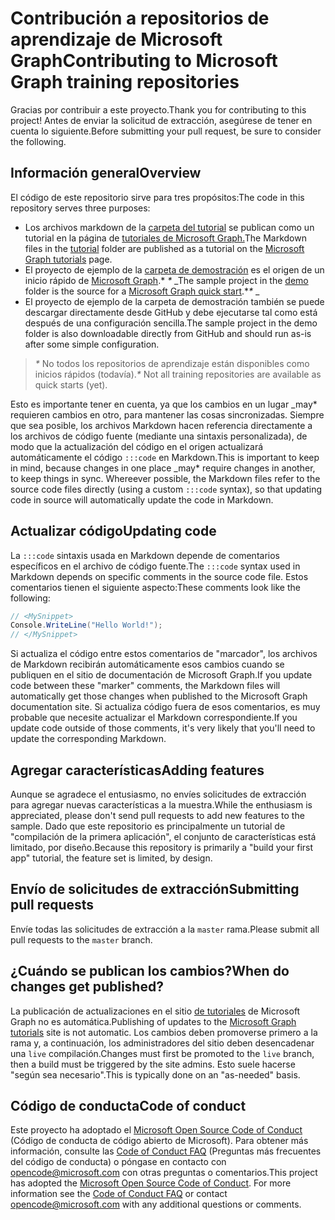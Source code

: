 # <a name="contributing-to-microsoft-graph-training-repositories"></a><span data-ttu-id="08a7d-101">Contribución a repositorios de aprendizaje de Microsoft Graph</span><span class="sxs-lookup"><span data-stu-id="08a7d-101">Contributing to Microsoft Graph training repositories</span></span>

<span data-ttu-id="08a7d-102">Gracias por contribuir a este proyecto.</span><span class="sxs-lookup"><span data-stu-id="08a7d-102">Thank you for contributing to this project!</span></span> <span data-ttu-id="08a7d-103">Antes de enviar la solicitud de extracción, asegúrese de tener en cuenta lo siguiente.</span><span class="sxs-lookup"><span data-stu-id="08a7d-103">Before submitting your pull request, be sure to consider the following.</span></span>

## <a name="overview"></a><span data-ttu-id="08a7d-104">Información general</span><span class="sxs-lookup"><span data-stu-id="08a7d-104">Overview</span></span>

<span data-ttu-id="08a7d-105">El código de este repositorio sirve para tres propósitos:</span><span class="sxs-lookup"><span data-stu-id="08a7d-105">The code in this repository serves three purposes:</span></span>

- <span data-ttu-id="08a7d-106">Los archivos markdown de la [carpeta del tutorial](/tutorial) se publican como un tutorial en la página de [tutoriales de Microsoft Graph.](https://docs.microsoft.com/graph/tutorials)</span><span class="sxs-lookup"><span data-stu-id="08a7d-106">The Markdown files in the [tutorial](/tutorial) folder are published as a tutorial on the [Microsoft Graph tutorials](https://docs.microsoft.com/graph/tutorials) page.</span></span>
- <span data-ttu-id="08a7d-107">El proyecto de ejemplo de la [carpeta de demostración](/demo) es el origen de un inicio rápido de [Microsoft Graph](https://developer.microsoft.com/graph/quick-start).\* *\** _</span><span class="sxs-lookup"><span data-stu-id="08a7d-107">The sample project in the [demo](/demo) folder is the source for a [Microsoft Graph quick start](https://developer.microsoft.com/graph/quick-start).\**\** _</span></span>
- <span data-ttu-id="08a7d-108">El proyecto de ejemplo de la carpeta de demostración también se puede descargar directamente desde GitHub y debe ejecutarse tal como está después de una configuración sencilla.</span><span class="sxs-lookup"><span data-stu-id="08a7d-108">The sample project in the demo folder is also downloadable directly from GitHub and should run as-is after some simple configuration.</span></span>

> <span data-ttu-id="08a7d-109">_*\**_ No todos los repositorios de aprendizaje están disponibles como inicios rápidos (todavía).</span><span class="sxs-lookup"><span data-stu-id="08a7d-109">_*\**_ Not all training repositories are available as quick starts (yet).</span></span>

<span data-ttu-id="08a7d-110">Esto es importante tener en cuenta, ya que los cambios en un lugar _may\* requieren cambios en otro, para mantener las cosas sincronizadas. Siempre que sea posible, los archivos Markdown hacen referencia directamente a los archivos de código fuente (mediante una sintaxis personalizada), de modo que la actualización del código en el origen actualizará automáticamente el código `:::code` en Markdown.</span><span class="sxs-lookup"><span data-stu-id="08a7d-110">This is important to keep in mind, because changes in one place _may\* require changes in another, to keep things in sync. Whereever possible, the Markdown files refer to the source code files directly (using a custom `:::code` syntax), so that updating code in source will automatically update the code in Markdown.</span></span>

## <a name="updating-code"></a><span data-ttu-id="08a7d-111">Actualizar código</span><span class="sxs-lookup"><span data-stu-id="08a7d-111">Updating code</span></span>

<span data-ttu-id="08a7d-112">La `:::code` sintaxis usada en Markdown depende de comentarios específicos en el archivo de código fuente.</span><span class="sxs-lookup"><span data-stu-id="08a7d-112">The `:::code` syntax used in Markdown depends on specific comments in the source code file.</span></span> <span data-ttu-id="08a7d-113">Estos comentarios tienen el siguiente aspecto:</span><span class="sxs-lookup"><span data-stu-id="08a7d-113">These comments look like the following:</span></span>

```csharp
// <MySnippet>
Console.WriteLine("Hello World!");
// </MySnippet>
```

<span data-ttu-id="08a7d-114">Si actualiza el código entre estos comentarios de "marcador", los archivos de Markdown recibirán automáticamente esos cambios cuando se publiquen en el sitio de documentación de Microsoft Graph.</span><span class="sxs-lookup"><span data-stu-id="08a7d-114">If you update code between these "marker" comments, the Markdown files will automatically get those changes when published to the Microsoft Graph documentation site.</span></span> <span data-ttu-id="08a7d-115">Si actualiza código fuera de esos comentarios, es muy probable que necesite actualizar el Markdown correspondiente.</span><span class="sxs-lookup"><span data-stu-id="08a7d-115">If you update code outside of those comments, it's very likely that you'll need to update the corresponding Markdown.</span></span>

## <a name="adding-features"></a><span data-ttu-id="08a7d-116">Agregar características</span><span class="sxs-lookup"><span data-stu-id="08a7d-116">Adding features</span></span>

<span data-ttu-id="08a7d-117">Aunque se agradece el entusiasmo, no envíes solicitudes de extracción para agregar nuevas características a la muestra.</span><span class="sxs-lookup"><span data-stu-id="08a7d-117">While the enthusiasm is appreciated, please don't send pull requests to add new features to the sample.</span></span> <span data-ttu-id="08a7d-118">Dado que este repositorio es principalmente un tutorial de "compilación de la primera aplicación", el conjunto de características está limitado, por diseño.</span><span class="sxs-lookup"><span data-stu-id="08a7d-118">Because this repository is primarily a "build your first app" tutorial, the feature set is limited, by design.</span></span>

## <a name="submitting-pull-requests"></a><span data-ttu-id="08a7d-119">Envío de solicitudes de extracción</span><span class="sxs-lookup"><span data-stu-id="08a7d-119">Submitting pull requests</span></span>

<span data-ttu-id="08a7d-120">Envíe todas las solicitudes de extracción a la `master` rama.</span><span class="sxs-lookup"><span data-stu-id="08a7d-120">Please submit all pull requests to the `master` branch.</span></span>

## <a name="when-do-changes-get-published"></a><span data-ttu-id="08a7d-121">¿Cuándo se publican los cambios?</span><span class="sxs-lookup"><span data-stu-id="08a7d-121">When do changes get published?</span></span>

<span data-ttu-id="08a7d-122">La publicación de actualizaciones en el sitio [de tutoriales](https://docs.microsoft.com/graph/tutorials) de Microsoft Graph no es automática.</span><span class="sxs-lookup"><span data-stu-id="08a7d-122">Publishing of updates to the [Microsoft Graph tutorials](https://docs.microsoft.com/graph/tutorials) site is not automatic.</span></span> <span data-ttu-id="08a7d-123">Los cambios deben promoverse primero a la rama y, a continuación, los administradores del sitio deben desencadenar una `live` compilación.</span><span class="sxs-lookup"><span data-stu-id="08a7d-123">Changes must first be promoted to the `live` branch, then a build must be triggered by the site admins.</span></span> <span data-ttu-id="08a7d-124">Esto suele hacerse "según sea necesario".</span><span class="sxs-lookup"><span data-stu-id="08a7d-124">This is typically done on an "as-needed" basis.</span></span>

## <a name="code-of-conduct"></a><span data-ttu-id="08a7d-125">Código de conducta</span><span class="sxs-lookup"><span data-stu-id="08a7d-125">Code of conduct</span></span>

<span data-ttu-id="08a7d-p106">Este proyecto ha adoptado el [Microsoft Open Source Code of Conduct](https://opensource.microsoft.com/codeofconduct/) (Código de conducta de código abierto de Microsoft). Para obtener más información, consulte las [Code of Conduct FAQ](https://opensource.microsoft.com/codeofconduct/faq/) (Preguntas más frecuentes del código de conducta) o póngase en contacto con [opencode@microsoft.com](mailto:opencode@microsoft.com) con otras preguntas o comentarios.</span><span class="sxs-lookup"><span data-stu-id="08a7d-p106">This project has adopted the [Microsoft Open Source Code of Conduct](https://opensource.microsoft.com/codeofconduct/). For more information see the [Code of Conduct FAQ](https://opensource.microsoft.com/codeofconduct/faq/) or contact [opencode@microsoft.com](mailto:opencode@microsoft.com) with any additional questions or comments.</span></span>

